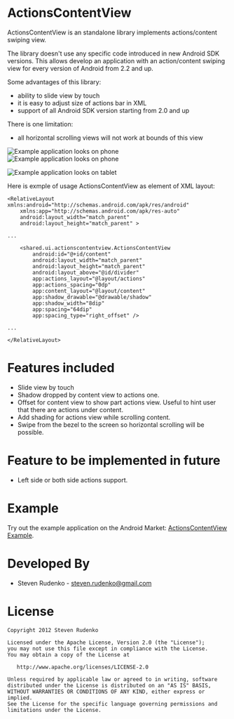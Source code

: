 ActionsContentView
===================

ActionsContentView is an standalone library implements actions/content swiping view.

The library doesn't use any specific code introduced in new Android SDK versions. This allows develop an application with an action/content swiping view for every version of Android from 2.2 and up.

Some advantages of this library:

* ability to slide view by touch
* it is easy to adjust size of actions bar in XML
* support of all Android SDK version starting from 2.0 and up

There is one limitation:

* all horizontal scrolling views will not work at bounds of this view


![Example application looks on phone][1]![Example application looks on phone][2]

![Example application looks on tablet][3]

Here is exmple of usage ActionsContentView as element of XML layout:

    <RelativeLayout xmlns:android="http://schemas.android.com/apk/res/android"
        xmlns:app="http://schemas.android.com/apk/res-auto"
        android:layout_width="match_parent"
        android:layout_height="match_parent" >
    
    ...
    
        <shared.ui.actionscontentview.ActionsContentView
            android:id="@+id/content"
            android:layout_width="match_parent"
            android:layout_height="match_parent"
            android:layout_above="@id/divider"
            app:actions_layout="@layout/actions"
            app:actions_spacing="0dp"
            app:content_layout="@layout/content"
            app:shadow_drawable="@drawable/shadow"
            app:shadow_width="8dip"
            app:spacing="64dip"
            app:spacing_type="right_offset" />
    
    ...
    
    </RelativeLayout>

Features included
============
* Slide view by touch
* Shadow dropped by content view to actions one.
* Offset for content view to show part actions view. Useful to hint user that there are actions under content.
* Add shading for actions view while scrolling content.
* Swipe from the bezel to the screen so horizontal scrolling will be possible.

Feature to be implemented in future
============
* Left side or both side actions support.

Example
============
Try out the example application on the Android Market: [ActionsContentView Example][4].

Developed By
============

* Steven Rudenko - <steven.rudenko@gmail.com>



License
=======

    Copyright 2012 Steven Rudenko

    Licensed under the Apache License, Version 2.0 (the "License");
    you may not use this file except in compliance with the License.
    You may obtain a copy of the License at

       http://www.apache.org/licenses/LICENSE-2.0

    Unless required by applicable law or agreed to in writing, software
    distributed under the License is distributed on an "AS IS" BASIS,
    WITHOUT WARRANTIES OR CONDITIONS OF ANY KIND, either express or implied.
    See the License for the specific language governing permissions and
    limitations under the License.




 [1]: http://lh5.ggpht.com/zLNsUDWGb37WMrsCOkg5H_WOBSnovsUgGPWtBCEo8pq8u-cR6oTmAs6VzypIw0VWxQ
 [2]: http://lh3.ggpht.com/fvYvbO8cLrzyozWlKrGM8koYI6xrm-WLX3-D5nUjCyNKVFuM5C1LR4Bps-BnVStNul0
 [3]: http://lh4.ggpht.com/gjSc5WXfxL2hZqq6Rno0Byx3nHEf7-n4G8ceDV3BC0e4wm2RpFxC7I8VMPgSA9fvKyw
 [4]: https://play.google.com/store/apps/details?id=sample.actionscontentview
